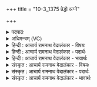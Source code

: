 +++
title = "10-3_1375 प्रेद्धो अग्ने"

+++
<details><summary>पदपाठः</summary>

प्रे꣡द्धः꣢꣯। प्र। इ꣣द्धः। अग्ने। दीदिहि। पुरः꣢। नः꣣। अ꣡ज꣢꣯स्रया। अ। ज꣣स्रया। सू꣢र्म्या꣢꣯। य꣣विष्ठ। त्वा꣡म्। श꣡श्व꣢꣯न्तः। उ꣡प꣢꣯। य꣣न्ति। वा꣡जाः꣢꣯। १३७५।
</details>

<details><summary>अधिमन्त्रम् (VC)</summary>

- अग्निः
- वसिष्ठो मैत्रावरुणिः
- विराडनुष्टुप्
- गान्धारः
</details>

<details><summary>हिन्दी : आचार्य रामनाथ वेदालंकार - विषयः</summary>

अगले मन्त्र में फिर वही विषय है।
</details>

<details><summary>हिन्दी : आचार्य रामनाथ वेदालंकार - पदार्थः</summary>

पदार्थान्वय -  हे (यविष्ठ) अतिशय यौवनयुक्त (अग्ने) जीवात्मन् वा विद्युत् ! (प्रेद्धः) प्रदीप्त किया गया तू (अजस्रया) अक्षीण (सूर्म्या) तेजस्विता के साथ (नः पुरः) हमारे आगे (दीदिहि) चमक, (त्वाम्) तुझे (शश्वन्तः) बहुत से (वाजाः) बल (उप यन्ति) प्राप्त हैं ॥३॥
</details>

<details><summary>हिन्दी : आचार्य रामनाथ वेदालंकार - भावार्थः</summary>

भावार्थ -  जीवात्मा में बिजली के समान बड़ी भारी शक्ति निहित है। उसका उपयोग करके मनुष्य को तेजस्वी,प्रतापी,अग्रगन्ता और महान् होना उचित है ॥३॥
</details>

<details><summary>संस्कृत : आचार्य रामनाथ वेदालंकार - विषयः</summary>

अथ पुनस्तमेव विषयमाह।
</details>

<details><summary>संस्कृत : आचार्य रामनाथ वेदालंकार - पदार्थः</summary>

पदार्थान्वय -  हे (यविष्ठ) युवतम (अग्ने) जीवात्मन् विद्युद् वा ! (प्रेद्धः) प्रदीपितः त्वम् (अजस्रया) अक्षीणया (सूर्म्या) ज्वालया,तेजस्वितया इत्यर्थः (नः पुरः) अस्माकमग्रे (दीदिहि) दीप्यस्व।[दीदयतिः ज्वलतिकर्मा। निघं० १।१६।] (त्वाम्) भवन्तं (शश्वन्तः) बहवः।[शश्वदिति बहुनाम। निघं० ३।१।] (वाजाः) बलानि (उपयन्ति) उपगच्छन्ति ॥३॥२
</details>

<details><summary>संस्कृत : आचार्य रामनाथ वेदालंकार - भावार्थः</summary>

भावार्थ -  जीवात्मनि विद्युतीव महती शक्तिर्निहिताऽस्ति। तामुपयुज्य मानवस्तेजस्वी प्रतापवानग्रगन्ता महांश्च भवितुमर्हति ॥३॥
</details>